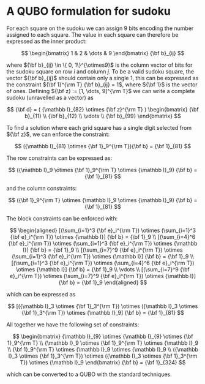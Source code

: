 # A QUBO formulation for sudoku

For each square on the sudoku we can assign 9 bits encoding the number assigned to each square. The value in each square can therefore be expressed as the inner product:

$$
    \begin{bmatrix}
        1 & 2 & \dots & 9
    \end{bmatrix}
    {\bf b}_{ij} 
$$

where ${\bf b}_{ij} \in \{ 0, 1\}^{\otimes9}$ is the column vector of bits for the sudoku square on row $i$ and column $j$. To be a valid sudoku square, the vector ${\bf b}_{ij}$ should contain only a single 1, this can be expressed as the constraint ${\bf 1}^{\rm T} {\bf b}_{ij} = 1$, where ${\bf 1}$ is the vector of ones. Defining ${\bf z} := [1, \dots, 9]^{\rm T}$ we can write a complete sudoku (unravelled as a vector) as

$$
    {\bf d} = ( {\mathbb I}_{82} \otimes {\bf z}^{\rm T} ) 
    \begin{bmatrix}
        {\bf b}_{11} \\
        {\bf b}_{12} \\
        \vdots \\
        {\bf b}_{99}
    \end{bmatrix}
$$

To find a solution where each grid square has a single digit selected from ${\bf z}$, we can enforce the constraint:

$$
    ({\mathbb I}_{81} \otimes {\bf 1}_9^{\rm T}){\bf b} = {\bf 1}_{81}
$$

The row constraints can be expressed as:

$$
    ({\mathbb I}_9 \otimes {\bf 1}_9^{\rm T} \otimes {\mathbb I}_9) {\bf b} = {\bf 1}_{81}
$$

and the column constraints:

$$
    ({\bf 1}_9^{\rm T} \otimes {\mathbb I}_9 \otimes  {\mathbb I}_9) {\bf b} = {\bf 1}_{81}
$$

The block constraints can be enforced with:

$$
\begin{aligned}
    [(\sum_{i=1}^3 {\bf e}_i^{\rm T}) \otimes (\sum_{i=1}^3 {\bf e}_i^{\rm T}) \otimes {\mathbb I}] {\bf b} = {\bf 1}_9 \\
    [(\sum_{i=4}^6 {\bf e}_i^{\rm T}) \otimes (\sum_{i=1}^3 {\bf e}_i^{\rm T}) \otimes {\mathbb I}] {\bf b} = {\bf 1}_9 \\
    [(\sum_{i=7}^9 {\bf e}_i^{\rm T}) \otimes (\sum_{i=1}^3 {\bf e}_i^{\rm T}) \otimes {\mathbb I}] {\bf b} = {\bf 1}_9 \\
    [(\sum_{i=1}^3 {\bf e}_i^{\rm T}) \otimes (\sum_{i=4}^6 {\bf e}_i^{\rm T}) \otimes {\mathbb I}] {\bf b} = {\bf 1}_9 \\
    \vdots \\
    [(\sum_{i=7}^9 {\bf e}_i^{\rm T}) \otimes (\sum_{i=7}^9 {\bf e}_i^{\rm T}) \otimes {\mathbb I}] {\bf b} = {\bf 1}_9 
\end{aligned}
$$

which can be expressed as 

$$
    [({\mathbb I}_3 \otimes {\bf 1}_3^{\rm T}) \otimes ({\mathbb I}_3 \otimes {\bf 1}_3^{\rm T}) \otimes {\mathbb I}_9] {\bf b} = {\bf 1}_{81}
$$

All together we have the following set of constraints:

$$
    \begin{bmatrix}
        {\mathbb I}_{9} \otimes {\mathbb I}_{9} \otimes {\bf 1}_9^{\rm T} \\
        {\mathbb I}_9 \otimes {\bf 1}_9^{\rm T} \otimes {\mathbb I}_9 \\
        {\bf 1}_9^{\rm T} \otimes {\mathbb I}_9 \otimes  {\mathbb I}_9 \\
        ({\mathbb I}_3 \otimes {\bf 1}_3^{\rm T}) \otimes ({\mathbb I}_3 \otimes {\bf 1}_3^{\rm T}) \otimes {\mathbb I}_9
    \end{bmatrix} {\bf b} = {\bf 1}_{324}
$$

which can be converted to a QUBO with the standard techniques.